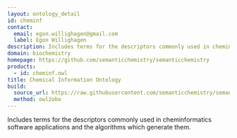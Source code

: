 ```yaml
---
layout: ontology_detail
id: cheminf
contact:
  email: egon.willighagen@gmail.com 
  label: Egon Willighagen
description: Includes terms for the descriptors commonly used in cheminformatics software applications and the algorithms which generate them.
domain: biochemistry
homepage: https://github.com/semanticchemistry/semanticchemistry
products:
  - id: cheminf.owl
title: Chemical Information Ontology
build:
  source_url: https://raw.githubusercontent.com/semanticchemistry/semanticchemistry/master/ontology/cheminf.owl
  method: owl2obo
---
```


Includes terms for the descriptors commonly used in cheminformatics software applications and the algorithms which generate them.
